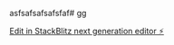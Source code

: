 asfsafsafsafsfaf# gg

[Edit in StackBlitz next generation editor ⚡️](https://stackblitz.com/~/github.com/bout0047/gg)

